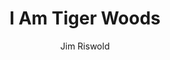 ---
title: I Am Tiger Woods
home: yes
video_source: IAmTiger60.f4v
author: Jim Riswold
layout: video
credits:
  - Joe Pytka, Director
  - Jim Riswold, Creative Director/Writer
---